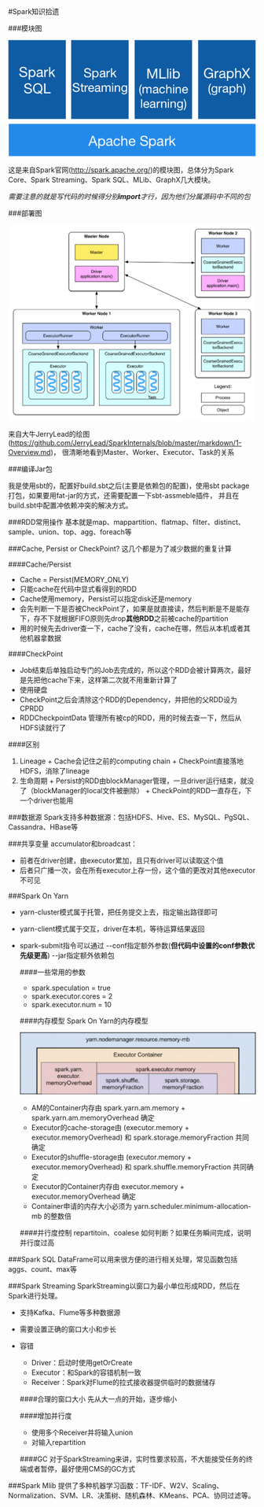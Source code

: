 #Spark知识拾遗

###模块图

![Spark模块图](https://github.com/ldirgel/blog/blob/master/Figures/spark-stack.png)

这是来自Spark官网(<http://spark.apache.org/>)的模块图，总体分为Spark Core、Spark Streaming、Spark SQL、MLib、GraphX几大模块。

_需要注意的就是写代码的时候得分别**import**才行，因为他们分属源码中不同的包_

###部署图

![Spark部署图](https://github.com/ldirgel/blog/blob/master/Figures/spark-deploy.png)

来自大牛JerryLead的绘图(<https://github.com/JerryLead/SparkInternals/blob/master/markdown/1-Overview.md>)， 很清晰地看到Master、Worker、Executor、Task的关系

###编译Jar包

我是使用sbt的，配置好build.sbt之后(主要是依赖包的配置)，使用sbt package打包，如果要用fat-jar的方式，还需要配置一下sbt-assmeble插件， 并且在build.sbt中配置冲依赖冲突的解决方式。

###RDD常用操作
基本就是map、mappartition、flatmap、filter、distinct、sample、union、top、agg、foreach等

###Cache, Persist or CheckPoint?
这几个都是为了减少数据的重复计算

####Cache/Persist
  + Cache = Persist(MEMORY_ONLY)
  + 只能cache在代码中显式看得到的RDD
  + Cache使用memory，Persist可以指定disk还是memory
  + 会先判断一下是否被CheckPoint了，如果是就直接读，然后判断是不是能存下，存不下就根据FIFO原则先drop**其他RDD**之前被cache的partition
  + 用的时候先去driver查一下，cache了没有，cache在哪，然后从本机或者其他机器拿数据
 
####CheckPoint
  + Job结束后单独启动专门的Job去完成的，所以这个RDD会被计算两次，最好是先把他cache下来，这样第二次就不用重新计算了
  + 使用硬盘
  + CheckPoint之后会清除这个RDD的Dependency，并把他的父RDD设为CPRDD
  + RDDCheckpointData 管理所有被cp的RDD，用的时候去查一下，然后从HDFS读就行了
  
####区别
  1. Lineage
    + Cache会记住之前的computing chain
    + CheckPoint直接落地HDFS，消除了lineage
  2. 生命周期
    + Persist的RDD由blockManager管理，一旦driver运行结束，就没了（blockManager的local文件被删除）
    + CheckPoint的RDD一直存在，下一个driver也能用

###数据源
Spark支持多种数据源：包括HDFS、Hive、ES、MySQL、PgSQL、Cassandra、HBase等

###共享变量
accumulator和broadcast：
+ 前者在driver创建，由executor累加，且只有driver可以读取这个值
+ 后者只广播一次，会在所有executor上存一份，这个值的更改对其他executor不可见

###Spark On Yarn

+ yarn-cluster模式属于托管，把任务提交上去，指定输出路径即可
+ yarn-client模式属于交互，driver在本机，等待运算结果返回
+ spark-submit指令可以通过 --conf指定额外参数(**但代码中设置的conf参数优先级更高**) --jar指定额外依赖包 

    ####一些常用的参数
    + spark.speculation = true
    + spark.executor.cores = 2
    + spark.executor.num = 10
    
    ####内存模型
    Spark On Yarn的内存模型 
    
	![Spark-On-Yarn Memory](https://github.com/ldirgel/blog/blob/master/Figures/Spark-On-Yarn.png)
	+ AM的Container内存由 spark.yarn.am.memory + spark.yarn.am.memoryOverhead 确定
	+ Executor的cache-storage由 (executor.memory + executor.memoryOverhead) 和 spark.storage.memoryFraction 共同确定
	+ Executor的shuffle-storage由 (executor.memory + executor.memoryOverhead) 和 spark.shuffle.memoryFraction 共同确定
	+ Executor的Container内存由 executor.memory + executor.memoryOverhead 确定
	+ Container申请的内存大小必须为 yarn.scheduler.minimum-allocation-mb 的整数倍
    
    ####并行度控制
    repartitoin、coalese
    如何判断？如果任务瞬间完成，说明并行度过高

###Spark SQL
DataFrame可以用来很方便的进行相关处理，常见函数包括aggs、count、max等

###Spark Streaming
SparkStreaming以窗口为最小单位形成RDD，然后在Spark进行处理。

  + 支持Kafka、Flume等多种数据源
  + 需要设置正确的窗口大小和步长
  + 容错
    + Driver：启动时使用getOrCreate
    + Executor：和Spark的容错机制一致
    + Receiver：Spark对Flume的拉式接收器提供临时的数据储存

    ####合理的窗口大小
    先从大一点的开始，逐步缩小
    
    ####增加并行度
    + 使用多个Receiver并将输入union
    + 对输入repartition
    
    ####GC
    对于SparkStreaming来讲，实时性要求较高，不大能接受任务的终端或者暂停，最好使用CMS的GC方式
    
###Spark Mlib
提供了多种机器学习函数：TF-IDF、W2V、Scaling、Normalization、SVM、LR、决策树、随机森林、KMeans、PCA、协同过滤等。





  
